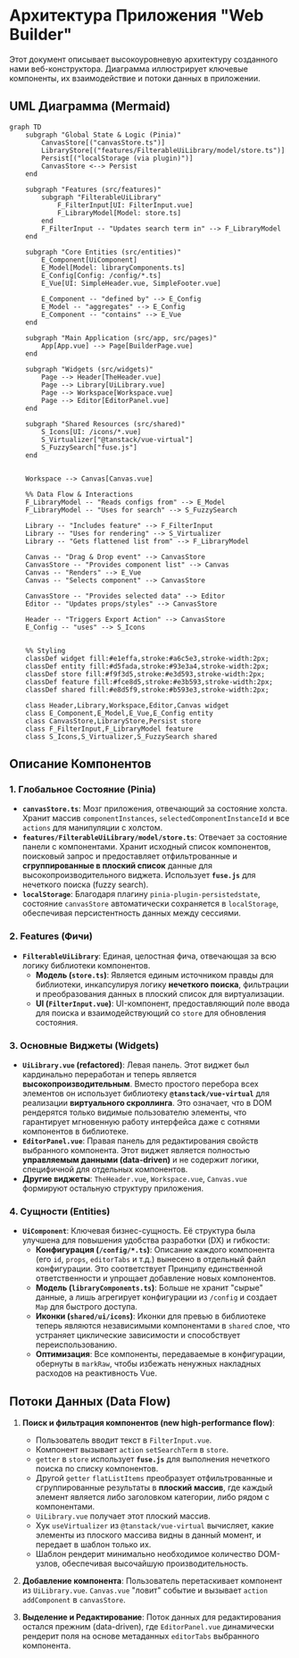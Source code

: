 # Архитектура Приложения "Web Builder"

Этот документ описывает высокоуровневую архитектуру созданного нами веб-конструктора. Диаграмма иллюстрирует ключевые компоненты, их взаимодействие и потоки данных в приложении.

## UML Диаграмма (Mermaid)

```mermaid
graph TD
    subgraph "Global State & Logic (Pinia)"
        CanvasStore[("canvasStore.ts")]
        LibraryStore[("features/FilterableUiLibrary/model/store.ts")]
        Persist[("localStorage (via plugin)")]
        CanvasStore <--> Persist
    end

    subgraph "Features (src/features)"
        subgraph "FilterableUiLibrary"
            F_FilterInput[UI: FilterInput.vue]
            F_LibraryModel[Model: store.ts]
        end
        F_FilterInput -- "Updates search term in" --> F_LibraryModel
    end

    subgraph "Core Entities (src/entities)"
        E_Component[UiComponent]
        E_Model[Model: libraryComponents.ts]
        E_Config[Config: /config/*.ts]
        E_Vue[UI: SimpleHeader.vue, SimpleFooter.vue]
        
        E_Component -- "defined by" --> E_Config
        E_Model -- "aggregates" --> E_Config
        E_Component -- "contains" --> E_Vue
    end
    
    subgraph "Main Application (src/app, src/pages)"
        App[App.vue] --> Page[BuilderPage.vue]
    end

    subgraph "Widgets (src/widgets)"
        Page --> Header[TheHeader.vue]
        Page --> Library[UiLibrary.vue]
        Page --> Workspace[Workspace.vue]
        Page --> Editor[EditorPanel.vue]
    end
    
    subgraph "Shared Resources (src/shared)"
        S_Icons[UI: /icons/*.vue]
        S_Virtualizer["@tanstack/vue-virtual"]
        S_FuzzySearch["fuse.js"]
    end


    Workspace --> Canvas[Canvas.vue]

    %% Data Flow & Interactions
    F_LibraryModel -- "Reads configs from" --> E_Model
    F_LibraryModel -- "Uses for search" --> S_FuzzySearch
    
    Library -- "Includes feature" --> F_FilterInput
    Library -- "Uses for rendering" --> S_Virtualizer
    Library -- "Gets flattened list from" --> F_LibraryModel
    
    Canvas -- "Drag & Drop event" --> CanvasStore
    CanvasStore -- "Provides component list" --> Canvas
    Canvas -- "Renders" --> E_Vue
    Canvas -- "Selects component" --> CanvasStore
    
    CanvasStore -- "Provides selected data" --> Editor
    Editor -- "Updates props/styles" --> CanvasStore
    
    Header -- "Triggers Export Action" --> CanvasStore
    E_Config -- "uses" --> S_Icons
    

    %% Styling
    classDef widget fill:#e1effa,stroke:#a6c5e3,stroke-width:2px;
    classDef entity fill:#d5fada,stroke:#93e3a4,stroke-width:2px;
    classDef store fill:#f9f3d5,stroke:#e3d593,stroke-width:2px;
    classDef feature fill:#fce8d5,stroke:#e3b593,stroke-width:2px;
    classDef shared fill:#e8d5f9,stroke:#b593e3,stroke-width:2px;
    
    class Header,Library,Workspace,Editor,Canvas widget
    class E_Component,E_Model,E_Vue,E_Config entity
    class CanvasStore,LibraryStore,Persist store
    class F_FilterInput,F_LibraryModel feature
    class S_Icons,S_Virtualizer,S_FuzzySearch shared
```

## Описание Компонентов

### 1. Глобальное Состояние (Pinia)

-   **`canvasStore.ts`**: Мозг приложения, отвечающий за состояние холста. Хранит массив `componentInstances`, `selectedComponentInstanceId` и все `actions` для манипуляции с холстом.
-   **`features/FilterableUiLibrary/model/store.ts`**: Отвечает за состояние панели с компонентами. Хранит исходный список компонентов, поисковый запрос и предоставляет отфильтрованные и **сгруппированные в плоский список** данные для высокопроизводительного виджета. Использует **`fuse.js`** для нечеткого поиска (fuzzy search).
-   **`localStorage`**: Благодаря плагину `pinia-plugin-persistedstate`, состояние `canvasStore` автоматически сохраняется в `localStorage`, обеспечивая персистентность данных между сессиями.

### 2. Features (Фичи)

-   **`FilterableUiLibrary`**: Единая, целостная фича, отвечающая за всю логику библиотеки компонентов.
    -   **Модель (`store.ts`)**: Является единым источником правды для библиотеки, инкапсулируя логику **нечеткого поиска**, фильтрации и преобразования данных в плоский список для виртуализации.
    -   **UI (`FilterInput.vue`)**: UI-компонент, предоставляющий поле ввода для поиска и взаимодействующий со `store` для обновления состояния.

### 3. Основные Виджеты (Widgets)

-   **`UiLibrary.vue` (refactored)**: Левая панель. Этот виджет был кардинально переработан и теперь является **высокопроизводительным**. Вместо простого перебора всех элементов он использует библиотеку **`@tanstack/vue-virtual`** для реализации **виртуального скроллинга**. Это означает, что в DOM рендерятся только видимые пользователю элементы, что гарантирует мгновенную работу интерфейса даже с сотнями компонентов в библиотеке.
-   **`EditorPanel.vue`**: Правая панель для редактирования свойств выбранного компонента. Этот виджет является полностью **управляемым данными (data-driven)** и не содержит логики, специфичной для отдельных компонентов.
-   **Другие виджеты**: `TheHeader.vue`, `Workspace.vue`, `Canvas.vue` формируют остальную структуру приложения.

### 4. Сущности (Entities)

-   **`UiComponent`**: Ключевая бизнес-сущность. Её структура была улучшена для повышения удобства разработки (DX) и гибкости:
    -   **Конфигурация (`/config/*.ts`)**: Описание каждого компонента (его `id`, `props`, `editorTabs` и т.д.) вынесено в отдельный файл конфигурации. Это соответствует Принципу единственной ответственности и упрощает добавление новых компонентов.
    -   **Модель (`libraryComponents.ts`)**: Больше не хранит "сырые" данные, а лишь агрегирует конфигурации из `/config` и создает `Map` для быстрого доступа.
    -   **Иконки (`shared/ui/icons`)**: Иконки для превью в библиотеке теперь являются независимыми компонентами в `shared` слое, что устраняет циклические зависимости и способствует переиспользованию.
    -   **Оптимизация**: Все компоненты, передаваемые в конфигурации, обернуты в `markRaw`, чтобы избежать ненужных накладных расходов на реактивность Vue.

## Потоки Данных (Data Flow)

1.  **Поиск и фильтрация компонентов (new high-performance flow)**:
    -   Пользователь вводит текст в `FilterInput.vue`.
    -   Компонент вызывает `action` `setSearchTerm` в `store`.
    -   `getter` в `store` использует **`fuse.js`** для выполнения нечеткого поиска по списку компонентов.
    -   Другой `getter` `flatListItems` преобразует отфильтрованные и сгруппированные результаты в **плоский массив**, где каждый элемент является либо заголовком категории, либо рядом с компонентами.
    -   `UiLibrary.vue` получает этот плоский массив.
    -   Хук `useVirtualizer` из `@tanstack/vue-virtual` вычисляет, какие элементы из плоского массива видны в данный момент, и передает в шаблон только их.
    -   Шаблон рендерит минимально необходимое количество DOM-узлов, обеспечивая высочайшую производительность.

2.  **Добавление компонента**: Пользователь перетаскивает компонент из `UiLibrary.vue`. `Canvas.vue` "ловит" событие и вызывает `action` `addComponent` в `canvasStore`.

3.  **Выделение и Редактирование**: Поток данных для редактирования остался прежним (data-driven), где `EditorPanel.vue` динамически рендерит поля на основе метаданных `editorTabs` выбранного компонента.